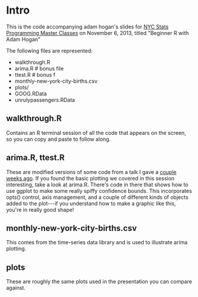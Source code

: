 # Intro

This is the code accompanying adam hogan's slides for [NYC Stats Programming Master Classes](http://www.meetup.com/datascienceclasses/events/148089802/) on November 6, 2013, 
titled "Beginner R with Adam Hogan"

The following files are represented:

* walkthrough.R
* arima.R # bonus file
* ttest.R # bonus f
* monthly-new-york-city-births.csv
* plots/ 
* GOOG.RData
* unrulypassengers.RData

## walkthrough.R

Contains an R terminal session of all the code that appears on the screen, so you can
copy and paste to follow along.

## arima.R, ttest.R

These are modified versions of some code from a talk I gave a [couple weeks ago](https://github.com/mittenchops/hackNYmasters).
If you found the basic plotting we covered in this session interesting, take a look at arima.R.  There's code in there
that shows how to use ggplot to make some really spiffy confidence bounds.  This incorporates opts() control, axis management,
and a couple of different kinds of objects added to the plot---if you understand how to make a graphic like this, you're
in really good shape!

## monthly-new-york-city-births.csv

This comes from the time-series data library and is used to illustrate arima plotting.

## plots

These are roughly the same plots used in the presentation you can compare against.

